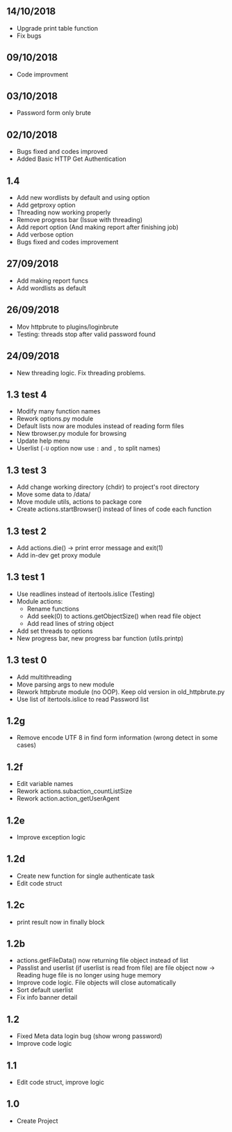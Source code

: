 ## 14/10/2018
* Upgrade print table function
* Fix bugs

## 09/10/2018
* Code improvment

## 03/10/2018
* Password form only brute

## 02/10/2018
* Bugs fixed and codes improved
* Added Basic HTTP Get Authentication

## 1.4
* Add new wordlists by default and using option
* Add getproxy option
* Threading now working properly
* Remove progress bar (Issue with threading)
* Add report option (And making report after finishing job)
* Add verbose option
* Bugs fixed and codes improvement

## 27/09/2018
* Add making report funcs
* Add wordlists as default

## 26/09/2018
* Mov httpbrute to plugins/loginbrute
* Testing: threads stop after valid password found

## 24/09/2018
* New threading logic. Fix threading problems.

## 1.3 test 4
* Modify many function names
* Rework options.py module
* Default lists now are modules instead of reading form files
* New tbrowser.py module for browsing
* Update help menu
* Userlist (`-U` option now use `:` and `,` to split names)

## 1.3 test 3
* Add change working directory (chdir) to project's root directory 
* Move some data to /data/
* Move module utils, actions to package core
* Create actions.startBrowser() instead of lines of code each function


## 1.3 test 2
* Add actions.die() -> print error message and exit(1)
* Add in-dev get proxy module


## 1.3 test 1
* Use readlines instead of itertools.islice (Testing)
* Module actions:
	* Rename functions
	* Add seek(0) to actions.getObjectSize() when read file object
	* Add read lines of string object
* Add set threads to options
* New progress bar, new progress bar function (utils.printp)

## 1.3 test 0
* Add multithreading
* Move parsing args to new module
* Rework httpbrute module (no OOP). Keep old version in old_httpbrute.py
* Use list of itertools.islice to read Password list

## 1.2g
* Remove encode UTF 8 in find form information (wrong detect in some cases)

## 1.2f
* Edit variable names
* Rework actions.subaction_countListSize
* Rework action.action_getUserAgent

## 1.2e
* Improve exception logic

## 1.2d
* Create new function for single authenticate task
* Edit code struct

## 1.2c
* print result now in finally block

## 1.2b
* actions.getFileData() now returning file object instead of list
* Passlist and userlist (if userlist is read from file) are file object now
	-> Reading huge file is no longer using huge memory
* Improve code logic. File objects will close automatically
* Sort default userlist
* Fix info banner detail

## 1.2
* Fixed Meta data login bug (show wrong password)
* Improve code logic

## 1.1
* Edit code struct, improve logic
## 1.0
* Create Project